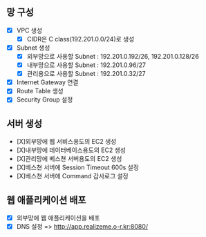 ## 망 구성
- [X] VPC 생성
  -[X] CIDR은 C class(192.201.0.0/24)로 생성
- [X] Subnet 생성
  - [X] 외부망으로 사용할 Subnet : 192.201.0.192/26, 192.201.0.128/26 
  - [X] 내부망으로 사용할 Subnet : 192.201.0.96/27
  - [X] 관리용으로 사용할 Subnet : 192.201.0.32/27
- [X] Internet Gateway 연결
- [X] Route Table 생성
- [X] Security Group 설정

## 서버 생성
  - [X]외부망에 웹 서비스용도의 EC2 생성
  - [X]내부망에 데이터베이스용도의 EC2 생성
  - [X]관리망에 베스쳔 서버용도의 EC2 생성
  - [X]베스쳔 서버에 Session Timeout 600s 설정
  - [X]베스쳔 서버에 Command 감사로그 설정

## 웹 애플리케이션 배포
- [X] 외부망에 웹 애플리케이션을 배포
- [X] DNS 설정 => http://app.realizeme.o-r.kr:8080/

